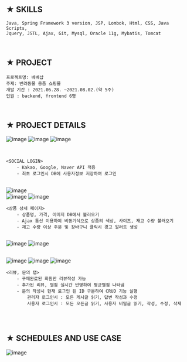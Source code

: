 
## **★ SKILLS**
    Java, Spring Framework 3 version, JSP, Lombok, Html, CSS, Java Scripts, 
    Jquery, JSTL, Ajax, Git, Mysql, Oracle 11g, Mybatis, Tomcat
<br/>

## **★ PROJECT**
 
    프로젝트명: 베베샵 
    주제: 반려동물 용품 쇼핑몰
    개발 기간 : 2021.06.28. ~2021.08.02.(약 5주)
    인원 : backend, frontend 6명
<br/>  

## **★ PROJECT DETAILS**  
 
 ![image](https://user-images.githubusercontent.com/80886742/129671771-f366806c-2713-4a3d-a2a3-8a3728885786.png)
 ![image](https://user-images.githubusercontent.com/80886742/129677301-3a57e612-367d-47ac-9786-a13b78dbc6be.png)
 ![image](https://user-images.githubusercontent.com/80886742/129825607-2b9e30f0-c371-479d-8552-61fb62eaeace.png)

<br/>
    
    <SOCIAL LOGIN>
        - Kakao, Google, Naver API 적용
        - 최초 로그인시 DB에 사용자정보 저장하여 로그인

    
 ## 
![image](https://user-images.githubusercontent.com/80886742/129668671-04dee719-87d4-47b9-ab9e-0da953ea201d.png)  
![image](https://user-images.githubusercontent.com/80886742/129676238-5a11c9d5-cdd4-4fbb-8094-d799698a73d3.png)
![image](https://user-images.githubusercontent.com/80886742/129825818-eb0e0c8b-ab12-46c9-ad5d-ec3f3813614d.png)
<br/>
        
    <상품 상세 페이지>
        - 상품명, 가격, 이미지 DB에서 불러오기
        - Ajax 통신 이용하여 비동기식으로 상품의 색상, 사이즈, 재고 수량 불러오기
        - 재고 수량 이상 주문 및 장바구니 클릭시 경고 알러트 생성        
    
 ##    
![image](https://user-images.githubusercontent.com/80886742/129669198-c18504ab-1199-4d80-b99e-4e86732dc5e5.png)
![image](https://user-images.githubusercontent.com/80886742/129671582-947dc47f-a923-42f7-a47d-82032540bb9f.png)
<br/>
## 
![image](https://user-images.githubusercontent.com/80886742/129683801-679dbf16-2f1c-4976-88ab-5c54b20a2e0d.png)
![image](https://user-images.githubusercontent.com/80886742/129679321-554ba580-5689-4094-a19a-88520b4d5bfe.png)
![image](https://user-images.githubusercontent.com/80886742/129825771-3bb45f6f-bb10-46e8-b8f3-818622d696fb.png)
<br/>    
    
    <리뷰, 문의 탭>
        - 구매완료된 회원만 리뷰작성 가능
        - 추가된 리뷰, 별점 실시간 반영하여 평균별점 나타냄
        - 문의 작성시 현재 로그인 된 ID 구분하여 CRUD 기능 실행
            관리자 로그인시 : 모든 게시글 읽기, 답변 작성과 수정
            사용자 로그인시 : 모든 오픈글 읽기, 사용자 비밀글 읽기, 작성, 수정, 삭제

## 

<br/>

## **★ SCHEDULES AND USE CASE**

![image](https://user-images.githubusercontent.com/80886742/129682142-52c847d3-cccf-4c50-afd0-ef5d17e394c6.png)

<br/>
